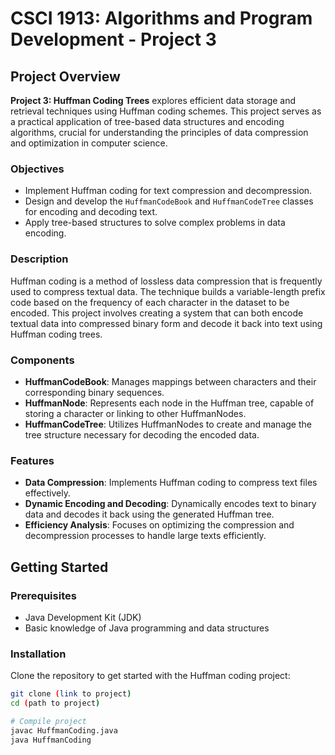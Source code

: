 # CSCI 1913: Algorithms and Program Development - Project 3

## Project Overview

**Project 3: Huffman Coding Trees** explores efficient data storage and retrieval techniques using Huffman coding schemes. This project serves as a practical application of tree-based data structures and encoding algorithms, crucial for understanding the principles of data compression and optimization in computer science.

### Objectives

- Implement Huffman coding for text compression and decompression.
- Design and develop the `HuffmanCodeBook` and `HuffmanCodeTree` classes for encoding and decoding text.
- Apply tree-based structures to solve complex problems in data encoding.

### Description

Huffman coding is a method of lossless data compression that is frequently used to compress textual data. The technique builds a variable-length prefix code based on the frequency of each character in the dataset to be encoded. This project involves creating a system that can both encode textual data into compressed binary form and decode it back into text using Huffman coding trees.

### Components

- **HuffmanCodeBook**: Manages mappings between characters and their corresponding binary sequences.
- **HuffmanNode**: Represents each node in the Huffman tree, capable of storing a character or linking to other HuffmanNodes.
- **HuffmanCodeTree**: Utilizes HuffmanNodes to create and manage the tree structure necessary for decoding the encoded data.

### Features

- **Data Compression**: Implements Huffman coding to compress text files effectively.
- **Dynamic Encoding and Decoding**: Dynamically encodes text to binary data and decodes it back using the generated Huffman tree.
- **Efficiency Analysis**: Focuses on optimizing the compression and decompression processes to handle large texts efficiently.

## Getting Started

### Prerequisites

- Java Development Kit (JDK)
- Basic knowledge of Java programming and data structures

### Installation

Clone the repository to get started with the Huffman coding project:

```bash
git clone (link to project)
cd (path to project)

# Compile project
javac HuffmanCoding.java
java HuffmanCoding


